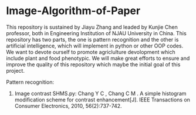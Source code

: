 # Image-Algorithm-of-Paper
This repository is sustained by Jiayu Zhang and leaded by Kunjie Chen professor, both in Engineering Institution of NJAU University in China.
This repository has two parts, the one is pattern recognition and the other is artificial intelligence, which will implement in python or other OOP codes. We want to devote ourself to promote agriclulture devolopment which include plant and food phenotypic. 
We will make great efforts to ensure and improve the quality of this repository which maybe the initial goal of this project.

Pattern recognition:

1. Image contrast
   SHMS.py: Chang Y C , Chang C M . A simple histogram modification scheme for contrast enhancement[J]. IEEE Transactions on Consumer Electronics, 2010, 56(2):737-742.
